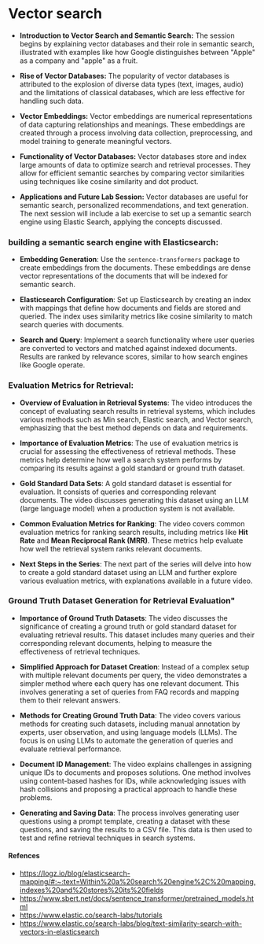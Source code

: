 # Vector search

- **Introduction to Vector Search and Semantic Search:** The session begins by explaining vector databases and their role in semantic search, illustrated with examples like how Google distinguishes between "Apple" as a company and "apple" as a fruit.

- **Rise of Vector Databases:** The popularity of vector databases is attributed to the explosion of diverse data types (text, images, audio) and the limitations of classical databases, which are less effective for handling such data.

- **Vector Embeddings:** Vector embeddings are numerical representations of data capturing relationships and meanings. These embeddings are created through a process involving data collection, preprocessing, and model training to generate meaningful vectors.

- **Functionality of Vector Databases:** Vector databases store and index large amounts of data to optimize search and retrieval processes. They allow for efficient semantic searches by comparing vector similarities using techniques like cosine similarity and dot product.

- **Applications and Future Lab Session:** Vector databases are useful for semantic search, personalized recommendations, and text generation. The next session will include a lab exercise to set up a semantic search engine using Elastic Search, applying the concepts discussed.

### building a semantic search engine with Elasticsearch:

- **Embedding Generation**: Use the `sentence-transformers` package to create embeddings from the documents. These embeddings are dense vector representations of the documents that will be indexed for semantic search.

- **Elasticsearch Configuration**: Set up Elasticsearch by creating an index with mappings that define how documents and fields are stored and queried. The index uses similarity metrics like cosine similarity to match search queries with documents.

- **Search and Query**: Implement a search functionality where user queries are converted to vectors and matched against indexed documents. Results are ranked by relevance scores, similar to how search engines like Google operate.

### Evaluation Metrics for Retrieval:

- **Overview of Evaluation in Retrieval Systems**:
  The video introduces the concept of evaluating search results in retrieval systems, which includes various methods such as Min search, Elastic search, and Vector search, emphasizing that the best method depends on data and requirements.

- **Importance of Evaluation Metrics**:
  The use of evaluation metrics is crucial for assessing the effectiveness of retrieval methods. These metrics help determine how well a search system performs by comparing its results against a gold standard or ground truth dataset.

- **Gold Standard Data Sets**:
  A gold standard dataset is essential for evaluation. It consists of queries and corresponding relevant documents. The video discusses generating this dataset using an LLM (large language model) when a production system is not available.

- **Common Evaluation Metrics for Ranking**:
  The video covers common evaluation metrics for ranking search results, including metrics like **Hit Rate** and **Mean Reciprocal Rank (MRR)**. These metrics help evaluate how well the retrieval system ranks relevant documents.

- **Next Steps in the Series**:
  The next part of the series will delve into how to create a gold standard dataset using an LLM and further explore various evaluation metrics, with explanations available in a future video.

### Ground Truth Dataset Generation for Retrieval Evaluation"

- **Importance of Ground Truth Datasets**: The video discusses the significance of creating a ground truth or gold standard dataset for evaluating retrieval results. This dataset includes many queries and their corresponding relevant documents, helping to measure the effectiveness of retrieval techniques.

- **Simplified Approach for Dataset Creation**: Instead of a complex setup with multiple relevant documents per query, the video demonstrates a simpler method where each query has one relevant document. This involves generating a set of queries from FAQ records and mapping them to their relevant answers.

- **Methods for Creating Ground Truth Data**: The video covers various methods for creating such datasets, including manual annotation by experts, user observation, and using language models (LLMs). The focus is on using LLMs to automate the generation of queries and evaluate retrieval performance.

- **Document ID Management**: The video explains challenges in assigning unique IDs to documents and proposes solutions. One method involves using content-based hashes for IDs, while acknowledging issues with hash collisions and proposing a practical approach to handle these problems.

- **Generating and Saving Data**: The process involves generating user questions using a prompt template, creating a dataset with these questions, and saving the results to a CSV file. This data is then used to test and refine retrieval techniques in search systems.



#### Refences
- https://logz.io/blog/elasticsearch-mapping/#:~:text=Within%20a%20search%20engine%2C%20mapping,indexes%20and%20stores%20its%20fields
- https://www.sbert.net/docs/sentence_transformer/pretrained_models.html
- https://www.elastic.co/search-labs/tutorials
- https://www.elastic.co/search-labs/blog/text-similarity-search-with-vectors-in-elasticsearch
